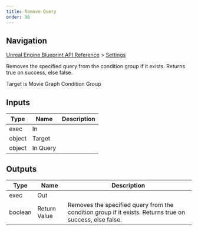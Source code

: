```yaml
---
title: Remove Query
order: 96
---
```

## Navigation

[Unreal Engine Blueprint API Reference](https://dev.epicgames.com/documentation/en-us/unreal-engine/BlueprintAPI) > [Settings](https://dev.epicgames.com/documentation/en-us/unreal-engine/BlueprintAPI/Settings)

Removes the specified query from the condition group if it exists. Returns true on success, else false.

Target is Movie Graph Condition Group

## Inputs

| Type | Name | Description |
| --- | --- | --- |
| exec | In |  |
| object | Target |  |
| object | In Query |  |

## Outputs

| Type | Name | Description |
| --- | --- | --- |
| exec | Out |  |
| boolean | Return Value | Removes the specified query from the condition group if it exists. Returns true on success, else false. |
